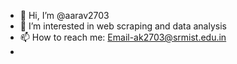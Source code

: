 - 👋 Hi, I’m @aarav2703
- 👀 I’m interested in web scraping and data analysis
- 📫 How to reach me: Email-ak2703@srmist.edu.in
- 



